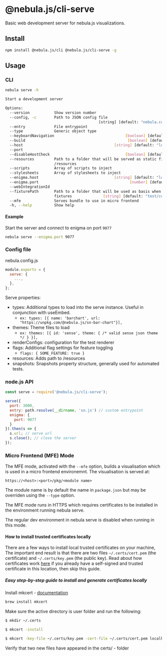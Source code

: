 # @nebula.js/cli-serve

Basic web development server for nebula.js visualizations.

## Install

```sh
npm install @nebula.js/cli @nebula.js/cli-serve -g
```

## Usage

### CLI

```sh
nebula serve -h

Start a development server

Options:
  --version           Show version number                              [boolean]
  --config, -c        Path to JSON config file
                                          [string] [default: "nebula.config.js"]
  --entry             File entrypoint                                   [string]
  --type              Generic object type                               [string]
  --keyboardNavigation                                [boolean] [default: false]
  --build                                              [boolean] [default: true]
  --host                                         [string] [default: "localhost"]
  --port                                                                [number]
  --disableHostCheck                                  [boolean] [default: false]
  --resources         Path to a folder that will be served as static files under
                      /resources                                        [string]
  --scripts           Array of scripts to inject                         [array]
  --stylesheets       Array of stylesheets to inject                     [array]
  --enigma.host                                  [string] [default: "localhost"]
  --enigma.port                                         [number] [default: 9076]
  --webIntegrationId                                                    [string]
  --fixturePath       Path to a folder that will be used as basis when locating
                      fixtures              [string] [default: "test/component"]
  --mfe               Serves bundle to use in micro frontend           [boolean]
  -h, --help          Show help                                        [boolean]
```

#### Example

Start the server and connect to enigma on port `9077`

```sh
nebula serve --enigma.port 9077
```

### Config file

nebula.config.js

```js
module.exports = {
  serve: {
    ...,
  },
};
```

Serve properties:

- types: Additional types to load into the serve instance. Useful in conjunction with useEmbed.
  - `ex: types: [{ name: 'barchart', url: "https://unpkg.com/@nebula.js/sn-bar-chart"}],`
- themes: Theme files to load
  - `ex: themes: [{ id: 'sense', theme: { /* valid sense json theme */ } }],`
- renderConfigs: configuration for the test renderer
- flags: Additional flag settings for feature toggling
  - `flags: { SOME_FEATURE: true }`
- resources: Adds path to /resources
- snapshots: Snapshots property structure, generally used for automated tests.

### node.js API

```js
const serve = require('@nebula.js/cli-serve');

serve({
  port: 3000,
  entry: path.resolve(__dirname, 'sn.js') // custom entrypoint
  enigma: {
    port: 9077
  }
}).then(s => {
  s.url; // serve url
  s.close(); // close the server
});
```

### Micro Frontend (MFE) Mode

The MFE mode, activated with the `--mfe` option, builds a visualisation which is
used in a micro frontend environemnt. The visualisation is served at:

```
https://<host>:<port>/pkg/<module name>
```

The module name is by default the name in `package.json` but may be overriden using the
`--type` option.

The MFE mode runs in HTTPS which requires certificates to be installed in the
environment running nebula serve.

The regular dev environment in nebula serve is disabled when running in this mode.

#### How to install trusted certificates locally

There are a few ways to install local trusted certificates on your machine, The important
end result is that there are two files `~/.certs/cert.pem` (the certificate) and
`~/.certs/key.pem` (the public key). Read about how certificates work
[here](http://www.steves-internet-guide.com/ssl-certificates-explained/) if you already
have a self-signed and trusted certificate in this location, then skip this guide.

##### Easy step-by-step guide to install and generate certificates locally

Install mkcert - [documentation](https://github.com/FiloSottile/mkcert)

```sh
brew install mkcert
```

Make sure the active directory is user folder and run the following:

```sh
$ mkdir ~/.certs

$ mkcert -install

$ mkcert -key-file ~/.certs/key.pem -cert-file ~/.certs/cert.pem localhost 127.0.0.1 ::1

```

Verify that two new files have appeared in the certs/ - folder
